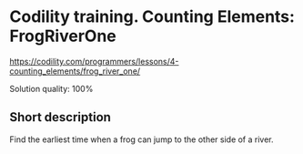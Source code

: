 # Codility training. Counting Elements:  FrogRiverOne

https://codility.com/programmers/lessons/4-counting_elements/frog_river_one/

Solution quality: 100%

## Short description

Find the earliest time when a frog can jump to the other side of a river.
